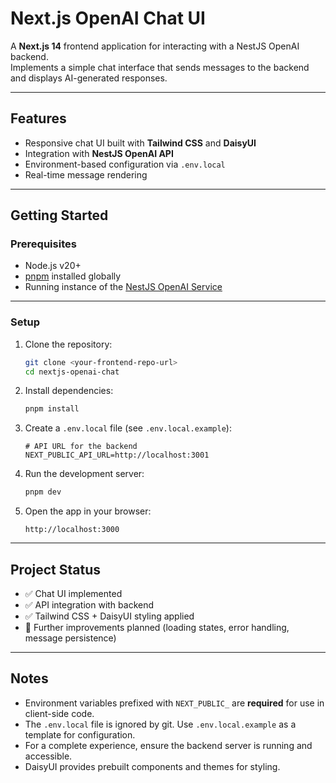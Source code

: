 # Next.js OpenAI Chat UI

A **Next.js 14** frontend application for interacting with a NestJS OpenAI backend.  
Implements a simple chat interface that sends messages to the backend and displays AI-generated responses.

---

## Features

- Responsive chat UI built with **Tailwind CSS** and **DaisyUI**
- Integration with **NestJS OpenAI API**
- Environment-based configuration via `.env.local`
- Real-time message rendering

---

## Getting Started

### Prerequisites

- Node.js v20+
- [pnpm](https://pnpm.io/) installed globally
- Running instance of the [NestJS OpenAI Service](../nestjs-openai)

---

### Setup

1. Clone the repository:

   ```bash
   git clone <your-frontend-repo-url>
   cd nextjs-openai-chat

   ```

2. Install dependencies:

   ```bash
   pnpm install

   ```

3. Create a `.env.local` file (see `.env.local.example`):

   ```env
   # API URL for the backend
   NEXT_PUBLIC_API_URL=http://localhost:3001

   ```

4. Run the development server:

   ```bash
   pnpm dev

   ```

5. Open the app in your browser:

   ```
   http://localhost:3000

   ```

---

## Project Status

- ✅ Chat UI implemented
- ✅ API integration with backend
- ✅ Tailwind CSS + DaisyUI styling applied
- 🚀 Further improvements planned (loading states, error handling, message persistence)

---

## Notes

- Environment variables prefixed with `NEXT_PUBLIC_` are **required** for use in client-side code.
- The `.env.local` file is ignored by git. Use `.env.local.example` as a template for configuration.
- For a complete experience, ensure the backend server is running and accessible.
- DaisyUI provides prebuilt components and themes for styling.
